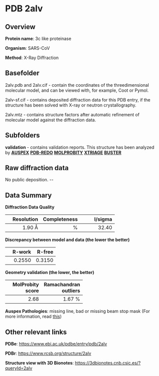 # PDB 2alv

## Overview

**Protein name**: 3c like proteinase

**Organism**: SARS-CoV

**Method**: X-Ray Diffraction

## Basefolder

2alv.pdb and 2alv.cif - contain the coordinates of the threedimensional molecular model, and can be viewed with, for example, Coot or Pymol.

2alv-sf.cif - contains deposited diffraction data for this PDB entry, if the structure has been solved with X-ray or neutron crystallography.

2alv.mtz - contains structure factors after automatic refinement of molecular model against the diffraction data.

## Subfolders





**validation** - contains validation reports. This structure has been analyzed by [**AUSPEX**](https://github.com/thorn-lab/coronavirus_structural_task_force/tree/master/pdb/3c_like_proteinase/SARS-CoV/2alv/validation/auspex) [**PDB-REDO**](https://github.com/thorn-lab/coronavirus_structural_task_force/tree/master/pdb/3c_like_proteinase/SARS-CoV/2alv/validation/pdb-redo) [**MOLPROBITY**](https://github.com/thorn-lab/coronavirus_structural_task_force/tree/master/pdb/3c_like_proteinase/SARS-CoV/2alv/validation/molprobity) [**XTRIAGE**](https://github.com/thorn-lab/coronavirus_structural_task_force/blob/master/pdb/3c_like_proteinase/SARS-CoV/2alv/validation/Xtriage_output.log) [**BUSTER**](https://www.globalphasing.com/buster/wiki/index.cgi?Covid19Pdb2ALV)

## Raw diffraction data

No public deposition. --<br> 

## Data Summary
**Diffraction Data Quality**

|   | Resolution | Completeness| I/sigma |
|---|-------------:|----------------:|--------------:|
|   |1.90 Å|      %|<img width=50/>32.40|

**Discrepancy between model and data (the lower the better)**

|   | **R-work**| **R-free**   
|---|-------------:|----------------:|           
||  0.2550|  0.3150|

**Geometry validation (the lower, the better)**

|   |**MolProbity<br>score**| **Ramachandran<br>outliers** 
|---|-------------:|----------------:|
||  2.68|  1.67 %|

**Auspex Pathologies**: missing line, bad or missing beam stop mask (For more information, read [this](https://github.com/thorn-lab/coronavirus_structural_task_force/blob/master/pdb/3c_like_proteinase/SARS-CoV/2alv/validation/auspex/2alv_auspex_comments.txt))

 



## Other relevant links 
**PDBe**:  https://www.ebi.ac.uk/pdbe/entry/pdb/2alv
 
**PDBr**: https://www.rcsb.org/structure/2alv 

**Structure view with 3D Bionotes**: https://3dbionotes.cnb.csic.es/?queryId=2alv

